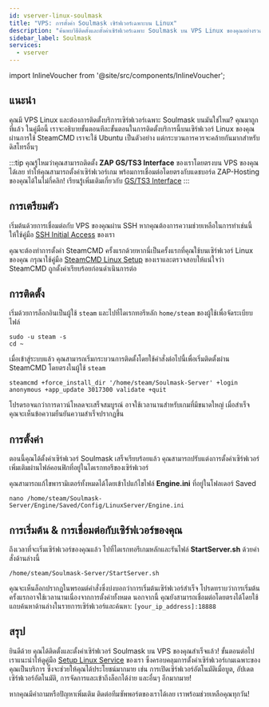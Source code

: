 ```yaml
---
id: vserver-linux-soulmask
title: "VPS: การตั้งค่า Soulmask เซิร์ฟเวอร์เฉพาะบน Linux"
description: "ค้นพบวิธีติดตั้งและตั้งค่าเซิร์ฟเวอร์เฉพาะ Soulmask บน VPS Linux ของคุณอย่างรวดเร็วและมีประสิทธิภาพ → เรียนรู้เพิ่มเติมตอนนี้"
sidebar_label: Soulmask
services:
  - vserver
---
```


import InlineVoucher from '@site/src/components/InlineVoucher';

## แนะนำ
คุณมี VPS Linux และต้องการติดตั้งบริการเซิร์ฟเวอร์เฉพาะ Soulmask บนมันใช่ไหม? คุณมาถูกที่แล้ว ในคู่มือนี้ เราจะอธิบายขั้นตอนทีละขั้นตอนในการติดตั้งบริการนี้บนเซิร์ฟเวอร์ Linux ของคุณผ่านการใช้ SteamCMD เราจะใช้ Ubuntu เป็นตัวอย่าง แต่กระบวนการควรจะคล้ายกันมากสำหรับดิสโทรอื่นๆ

:::tip
คุณรู้ไหมว่าคุณสามารถติดตั้ง **ZAP GS/TS3 Interface** ของเราโดยตรงบน VPS ของคุณได้เลย ทำให้คุณสามารถตั้งค่าเซิร์ฟเวอร์เกม พร้อมการเชื่อมต่อโดยตรงกับแดชบอร์ด ZAP-Hosting ของคุณได้ในไม่กี่คลิก! เรียนรู้เพิ่มเติมเกี่ยวกับ [GS/TS3 Interface](vserver-linux-gs-interface.md)
:::

<InlineVoucher />

## การเตรียมตัว

เริ่มต้นด้วยการเชื่อมต่อกับ VPS ของคุณผ่าน SSH หากคุณต้องการความช่วยเหลือในการทำเช่นนี้ ให้ใช้คู่มือ [SSH Initial Access](vserver-linux-ssh.md) ของเรา

คุณจะต้องทำการตั้งค่า SteamCMD ครั้งแรกด้วยหากนี่เป็นครั้งแรกที่คุณใช้บนเซิร์ฟเวอร์ Linux ของคุณ กรุณาใช้คู่มือ [SteamCMD Linux Setup](vserver-linux-steamcmd.md) ของเราและตรวจสอบให้แน่ใจว่า SteamCMD ถูกตั้งค่าเรียบร้อยก่อนดำเนินการต่อ

## การติดตั้ง

เริ่มด้วยการล็อกอินเป็นผู้ใช้ `steam` และไปที่ไดเรกทอรีหลัก `home/steam` ของผู้ใช้เพื่อจัดระเบียบไฟล์
```
sudo -u steam -s
cd ~
```

เมื่อเข้าสู่ระบบแล้ว คุณสามารถเริ่มกระบวนการติดตั้งโดยใช้คำสั่งต่อไปนี้เพื่อเริ่มติดตั้งผ่าน SteamCMD โดยตรงในผู้ใช้ `steam`
```
steamcmd +force_install_dir '/home/steam/Soulmask-Server' +login anonymous +app_update 3017300 validate +quit
```

โปรดรอจนกว่าการดาวน์โหลดจะเสร็จสมบูรณ์ อาจใช้เวลานานสำหรับเกมที่มีขนาดใหญ่ เมื่อสำเร็จ คุณจะเห็นข้อความยืนยันความสำเร็จปรากฏขึ้น

## การตั้งค่า

ตอนนี้คุณได้ตั้งค่าเซิร์ฟเวอร์ Soulmask เสร็จเรียบร้อยแล้ว คุณสามารถปรับแต่งการตั้งค่าเซิร์ฟเวอร์เพิ่มเติมผ่านไฟล์คอนฟิกที่อยู่ในไดเรกทอรีของเซิร์ฟเวอร์

คุณสามารถแก้ไขพารามิเตอร์ทั้งหมดได้โดยเข้าไปแก้ไขไฟล์ **Engine.ini** ที่อยู่ในโฟลเดอร์ Saved
```
nano /home/steam/Soulmask-Server/Engine/Saved/Config/LinuxServer/Engine.ini
```

## การเริ่มต้น & การเชื่อมต่อกับเซิร์ฟเวอร์ของคุณ

ถึงเวลาที่จะเริ่มเซิร์ฟเวอร์ของคุณแล้ว ไปที่ไดเรกทอรีเกมหลักและรันไฟล์ **StartServer.sh** ด้วยคำสั่งด้านล่างนี้
```
/home/steam/Soulmask-Server/StartServer.sh
```

คุณจะเห็นล็อกปรากฏในพรอมต์คำสั่งซึ่งบ่งบอกว่าการเริ่มต้นเซิร์ฟเวอร์สำเร็จ โปรดทราบว่าการเริ่มต้นครั้งแรกอาจใช้เวลานานเนื่องจากการตั้งค่าทั้งหมด นอกจากนี้ คุณยังสามารถเชื่อมต่อโดยตรงได้โดยใช้แถบค้นหาด้านล่างในรายการเซิร์ฟเวอร์และค้นหา: `[your_ip_address]:18888`

## สรุป

ยินดีด้วย คุณได้ติดตั้งและตั้งค่าเซิร์ฟเวอร์ Soulmask บน VPS ของคุณสำเร็จแล้ว! ขั้นตอนต่อไป เราแนะนำให้ดูคู่มือ [Setup Linux Service](vserver-linux-create-gameservice.md) ของเรา ซึ่งครอบคลุมการตั้งค่าเซิร์ฟเวอร์เกมเฉพาะของคุณเป็นบริการ ซึ่งจะช่วยให้คุณได้ประโยชน์มากมาย เช่น การเปิดเซิร์ฟเวอร์อัตโนมัติเมื่อบูต, อัปเดตเซิร์ฟเวอร์อัตโนมัติ, การจัดการและเข้าถึงล็อกได้ง่าย และอื่นๆ อีกมากมาย!

หากคุณมีคำถามหรือปัญหาเพิ่มเติม ติดต่อทีมซัพพอร์ตของเราได้เลย เราพร้อมช่วยเหลือคุณทุกวัน!

<InlineVoucher />